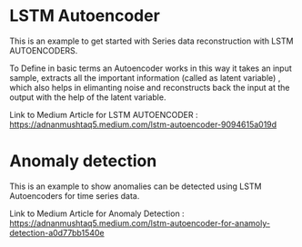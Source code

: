 # LSTM Autoencoder
This is an example to get started with Series data reconstruction with LSTM AUTOENCODERS.

To Define in basic terms an Autoencoder works in this way it takes an input sample, extracts all the important information (called as latent variable) , which also helps in elimanting noise and reconstructs back the input at the output with the help of the latent variable.

Link to Medium Article for LSTM AUTOENCODER : https://adnanmushtaq5.medium.com/lstm-autoencoder-9094615a019d

# Anomaly detection
This is an example to show anomalies can be detected using LSTM Autoencoders for time series data.

Link to Medium Article for Anomaly Detection : https://adnanmushtaq5.medium.com/lstm-autoencoder-for-anamoly-detection-a0d77bb1540e

